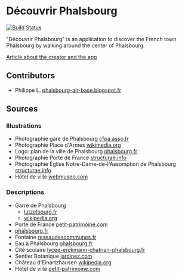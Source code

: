 # Découvrir Phalsbourg
[![Build Status](https://travis-ci.org/cedced19/decouvrir-phalsbourg.svg?branch=master)](https://travis-ci.org/cedced19/decouvrir-phalsbourg)

"Découvrir Phalsbourg" is an application to discover the French town Phalsbourg by walking around the center of Phalsbourg.

[Article about the creator and the app](http://www.republicain-lorrain.fr/edition-de-sarrebourg-chateau-salins/2017/08/02/cedric-jung-fait-decouvrir-la-place-d-armes-de-phalsbourg-au-monde-avec-son-appli)

## Contributors

* Philippe L. [phalsbourg-air-base.blogspot.fr](http://phalsbourg-air-base.blogspot.fr/)

## Sources

### Illustrations

* Photographie gare de Phalsbourg [cfpa.asso.fr](http://www.cfpa.asso.fr/Previsu_GARE.html?IDGare=7413&Order=&combo_Carte=TOUT&combo_Gare=P&combo_Compagnie=Alsace-Lorraine&combo_Departement=TOUT&combo_Image=OUI&Txt_Recherche=&chk_Contenant=)
* Photographie Place d'Armes [wikimedia.org](https://commons.wikimedia.org/wiki/File:Phalsbourg_IMG_3532.JPG)
* Logo: plan de la ville de Phalsbourg [phalsbourg.fr](http://www.phalsbourg.fr/Le_Tourisme/L_Histoire)
* Photographie Porte de France [structurae.info](https://structurae.info/ouvrages/porte-de-france-1680-phalsbourg)
* Photographie Église Notre-Dame-de-l'Assomption de Phalsbourg [structurae.info](https://structurae.info/ouvrages/eglise-notre-dame-de-l-assomption-de-phalsbourg)
* Hôtel de ville [webmuseo.com](http://webmuseo.com/ws/musee-phalsbourg/app/report/index.html1)

### Descriptions

* Garre de Phalsbourg
  *  [lutzelbourg.fr](http://www.lutzelbourg.fr/village/historique-de-lutzelbourg-1.php)
  *  [wikipedia.org](https://fr.wikipedia.org/wiki/Ligne_de_Lutzelbourg_%C3%A0_Drulingen)
* Porte de France [petit-patrimoine.com](http://www.petit-patrimoine.com/fiche-petit-patrimoine.php?id_pp=57540_1)
* [phalsbourg.fr](http://www.phalsbourg.fr/Le_tourisme/Le_Patrimoine)
* Fontaine [reseaudescommunes.fr](http://cdn2_3.reseaudescommunes.fr:8880/cities/419/documents/gpna6s5qdet2zb.pdf)
* Eau à Phalsbourg [phalsbourg.fr](http://www.phalsbourg.fr/La_ville/L_eau__l_assainissement)
* Cité scolaire [lycee-erckmann-chatrian-phalsbourg.fr](http://lycee-erckmann-chatrian-phalsbourg.fr/index.php/infos-diverses/un-peu-d-histoire)
* Sentier Botanique [jardinez.com](http://www.jardinez.com/Parcs-Sentier-Botanique-du-Brunnenthal_Phalsbourg_Moselle_Grand-Est-France_fr_805.html)
* Château d’Einartzhausen [wikipedia.org](https://fr.wikipedia.org/wiki/Ch%C3%A2teau_d%27Einartzhausen)
* Hôtel de ville [petit-patrimoine.com](http://www.petit-patrimoine.com/fiche-petit-patrimoine.php?id_pp=57540_11)
